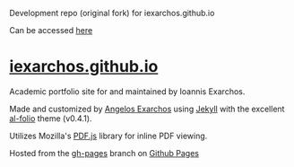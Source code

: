 Development repo (original fork) for iexarchos.github.io

Can be accessed [here](https://aexarch.github.io/al-folio-iexarchos/)

# [iexarchos.github.io](https://iexarchos.github.io)

Academic portfolio site for and maintained by Ioannis Exarchos.

Made and customized by [Angelos Exarchos](https://github.com/aexarch) using [Jekyll](https://jekyllrb.com/) with the excellent [al-folio](https://github.com/alshedivat/al-folio) theme (v0.4.1).

Utilizes Mozilla's [PDF.js](https://github.com/mozilla/pdf.js) library for inline PDF viewing.

Hosted from the [gh-pages](https://github.com/iexarchos/iexarchos.github.io/tree/gh-pages/) branch on [Github Pages](https://pages.github.com)

 
